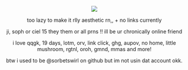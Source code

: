 <div id="header" align="center">
  

<p align="center"

<p align="center">
<img src="https://files.catbox.moe/00504l.png"> 



<div id="header" align="center">

too lazy to make it rlly aesthetic rn,, + no links currently
</p>
ji, soph or ciel 15 they them or all prns !! ill be ur chronically online friend
</p>
i love qqgk, 19 days, lotm, orv, link click, ghg, aupov, no home, little mushroom, rgtnl, oroh, gmnd, mmas and more!
</p>
btw i used to be @sorbetswirl on github but im not usin dat account okk.
</p>


<p align="center"

